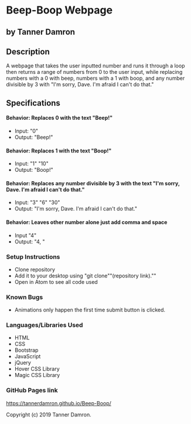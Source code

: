 # Beep-Boop Webpage
## by Tanner Damron

## Description
A webpage that takes the user inputted number and runs it through a loop then returns a range of numbers from 0 to the user input, while replacing numbers with a 0 with beep, numbers with a 1 with boop, and any number divisible by 3 with "I'm sorry, Dave. I'm afraid I can't do that."

## Specifications

#### Behavior: Replaces 0 with the text "Beep!"
* Input: "0"
* Output: "Beep!"

#### Behavior: Replaces 1 with the text "Boop!"
* Input: "1" "10"
* Output: "Boop!"

#### Behavior: Replaces any number divisible by 3 with the text "I'm sorry, Dave. I'm afraid I can't do that."
* Input: "3" "6" "30"
* Output: "I'm sorry, Dave. I'm afraid I can't do that."

#### Behavior: Leaves other number alone just add comma and space
* Input "4"
* Output: "4, "

### Setup Instructions
* Clone repository
* Add it to your desktop using "git clone""(repository link).""
* Open in Atom to see all code used

### Known Bugs
* Animations only happen the first time submit button is clicked.

### Languages/Libraries Used
* HTML
* CSS
* Bootstrap
* JavaScript
* jQuery
* Hover CSS Library
* Magic CSS Library

### GitHub Pages link
https://tannerdamron.github.io/Beep-Boop/

Copyright (c) 2019 Tanner Damron.
